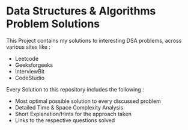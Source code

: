 # Data Structures & Algorithms Problem Solutions
This Project contains my solutions to interesting DSA problems, across various sites like :
- Leetcode
- Geeksforgeeks
- InterviewBit
- CodeStudio

Every Solution to this repository includes the following :

- Most optimal possible solution to every discussed problem
- Detailed Time & Space Complexity Analysis
- Short Explanation/Hints for the approach taken
- Links to the respective questions solved 
